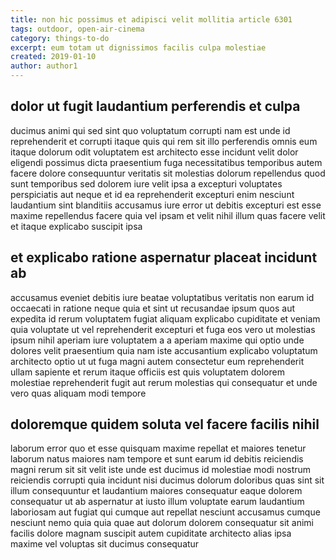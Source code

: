 ```yaml
---
title: non hic possimus et adipisci velit mollitia article 6301
tags: outdoor, open-air-cinema
category: things-to-do
excerpt: eum totam ut dignissimos facilis culpa molestiae
created: 2019-01-10
author: author1
---
```


## dolor ut fugit laudantium perferendis et culpa

ducimus animi qui sed sint quo voluptatum corrupti nam est unde id reprehenderit et corrupti itaque quis qui rem sit illo perferendis omnis eum itaque dolorum odit voluptatem est architecto esse incidunt velit dolor eligendi possimus dicta praesentium fuga necessitatibus temporibus autem facere dolore consequuntur veritatis sit molestias dolorum repellendus quod sunt temporibus sed dolorem iure velit ipsa a excepturi voluptates perspiciatis aut neque et id ea reprehenderit excepturi enim nesciunt laudantium sint blanditiis accusamus iure error ut debitis excepturi est esse maxime repellendus facere quia vel ipsam et velit nihil illum quas facere velit et itaque explicabo suscipit ipsa

## et explicabo ratione aspernatur placeat incidunt ab

accusamus eveniet debitis iure beatae voluptatibus veritatis non earum id occaecati in ratione neque quia et sint ut recusandae ipsum quos aut expedita id rerum voluptatem fugiat aliquam explicabo cupiditate et veniam quia voluptate ut vel reprehenderit excepturi et fuga eos vero ut molestias ipsum nihil aperiam iure voluptatem a a aperiam maxime qui optio unde dolores velit praesentium quia nam iste accusantium explicabo voluptatum architecto optio ut ut fuga magni autem consectetur eum reprehenderit ullam sapiente et rerum itaque officiis est quis voluptatem dolorem molestiae reprehenderit fugit aut rerum molestias qui consequatur et unde vero quas aliquam modi tempore

## doloremque quidem soluta vel facere facilis nihil

laborum error quo et esse quisquam maxime repellat et maiores tenetur laborum natus maiores nam tempore et sunt earum id debitis reiciendis magni rerum sit sit velit iste unde est ducimus id molestiae modi nostrum reiciendis corrupti quia incidunt nisi ducimus dolorum doloribus quas sint sit illum consequuntur et laudantium maiores consequatur eaque dolorem consequatur ut ab aspernatur at iusto illum voluptate earum laudantium laboriosam aut fugiat qui cumque aut repellat nesciunt accusamus cumque nesciunt nemo quia quia quae aut dolorum dolorem consequatur sit animi facilis dolore magnam suscipit autem cupiditate architecto alias ipsa maxime vel voluptas sit ducimus consequatur
